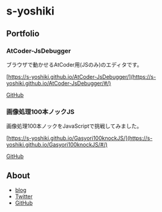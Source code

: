 # s-yoshiki

## Portfolio

### AtCoder-JsDebugger

ブラウザで動かせるAtCoder用(JSのみ)のエディタです。

[https://s-yoshiki.github.io/AtCoder-JsDebugger/](https://s-yoshiki.github.io/AtCoder-JsDebugger/#/)

[GitHub](https://github.com/s-yoshiki/AtCoder-JsDebugger)

### 画像処理100本ノックJS

画像処理100本ノックをJavaScriptで挑戦してみました。

[https://s-yoshiki.github.io/Gasyori100knockJS/](https://s-yoshiki.github.io/Gasyori100knockJS/#/)

[GitHub](https://github.com/s-yoshiki/Gasyori100knockJS)

## About

- [blog](https://tech-blog.s-yoshiki.com)
- [Twitter](https://twitter.com/s_yoshiki_dev)
- [GitHub](https://github.com/s-yoshiki)
